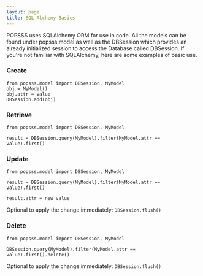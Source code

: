 ```yaml
---
layout: page
title: SQL Alchemy Basics
---
```


POPSSS uses SQLAlchemy ORM for use in code. All the models can be found under popsss.model as well as the DBSession which provides an already initialized session to access the Database called DBSession. If you're not familiar with SQLAlchemy, here are some examples of basic use.

### Create

```
from popsss.model import DBSession, MyModel
obj = MyModel()
obj.attr = value
DBSession.add(obj)
```

### Retrieve

```
from popsss.model import DBSession, MyModel

result = DBSession.query(MyModel).filter(MyModel.attr == value).first()
```

### Update

```
from popsss.model import DBSession, MyModel

result = DBSession.query(MyModel).filter(MyModel.attr == value).first()

result.attr = new_value
```

Optional to apply the change immediately: `DBSession.flush()`

### Delete

```
from popsss.model import DBSession, MyModel

DBSession.query(MyModel).filter(MyModel.attr == value).first().delete()
```

Optional to apply the change immediately: `DBSession.flush()`

